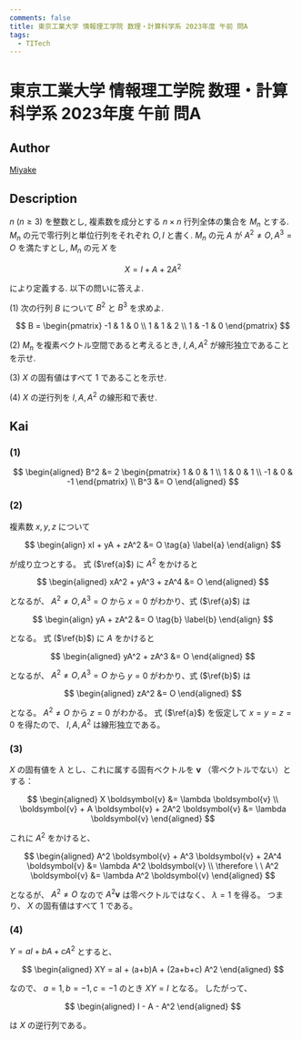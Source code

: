 ```yaml
---
comments: false
title: 東京工業大学 情報理工学院 数理・計算科学系 2023年度 午前 問A
tags:
  - TITech
---
```

# 東京工業大学 情報理工学院 数理・計算科学系 2023年度 午前 問A

## **Author**
[Miyake](https://miyake.github.io/exams/index.html)

## **Description**
$n \ (n \geq 3)$ を整数とし, 複素数を成分とする $n \times n$ 行列全体の集合を $M_n$ とする.
$M_n$ の元で零行列と単位行列をそれぞれ $O, I$ と書く. 
$M_n$ の元 $A$ が $A^2 \neq O, A^3 = O$ を満たすとし, $M_n$ の元 $X$ を

$$
X = I + A + 2A^2
$$

により定義する. 以下の問いに答えよ.

(1) 次の行列 $B$ について $B^2$ と $B^3$ を求めよ.

$$
B = \begin{pmatrix}
  -1 & 1 & 0 \\
  1 & 1 & 2 \\
  1 & -1 & 0
\end{pmatrix}
$$

(2) $M_n$ を複素ベクトル空間であると考えるとき, $I, A, A^2$ が線形独立であることを示せ.

(3) $X$ の固有値はすべて $1$ であることを示せ.

(4) $X$ の逆行列を $I, A, A^2$ の線形和で表せ.


## **Kai**
### (1)

$$
  \begin{aligned}
  B^2 &= 2 \begin{pmatrix} 1 & 0 & 1 \\ 1 & 0 & 1 \\ -1 & 0 & -1 \end{pmatrix}
  \\
  B^3 &= O
  \end{aligned}
$$

### (2)
複素数 $x,y,z$ について

$$
\begin{align}
xI + yA + zA^2 &= O
\tag{a} \label{a}
\end{align}
$$

が成り立つとする。
式 ($\ref{a}$) に $A^2$ をかけると

$$
\begin{aligned}
xA^2 + yA^3 + zA^4 &= O
\end{aligned}
$$

となるが、 $A^2 \ne O, A^3 = O$ から $x=0$ がわかり、式 ($\ref{a}$) は

$$
\begin{align}
yA + zA^2 &= O
\tag{b} \label{b}
\end{align}
$$

となる。
式 ($\ref{b}$) に $A$ をかけると

$$
\begin{aligned}
yA^2 + zA^3 &= O
\end{aligned}
$$

となるが、 $A^2 \ne O, A^3 = O$ から $y=0$ がわかり、式 ($\ref{b}$) は

$$
\begin{aligned}
zA^2 &= O
\end{aligned}
$$

となる。
$A^2 \ne O$ から $z=0$ がわかる。
式 ($\ref{a}$) を仮定して $x=y=z=0$ を得たので、 $I,A,A^2$ は線形独立である。

### (3)
$X$ の固有値を $\lambda$ とし、これに属する固有ベクトルを
$\boldsymbol{v}$ （零ベクトルでない）とする：

$$
\begin{aligned}
X \boldsymbol{v} &= \lambda \boldsymbol{v}
\\
\boldsymbol{v} + A \boldsymbol{v} + 2A^2 \boldsymbol{v}
&= \lambda \boldsymbol{v}
\end{aligned}
$$

これに $A^2$ をかけると、

$$
\begin{aligned}
A^2 \boldsymbol{v} + A^3 \boldsymbol{v} + 2A^4 \boldsymbol{v}
&= \lambda A^2 \boldsymbol{v}
\\
\therefore \ \ 
A^2 \boldsymbol{v} &= \lambda A^2 \boldsymbol{v}
\end{aligned}
$$

となるが、 $A^2 \ne O$ なので $A^2 \boldsymbol{v}$ は零ベクトルではなく、
$\lambda = 1$ を得る。
つまり、 $X$ の固有値はすべて $1$ である。

### (4)
$Y=aI+bA+cA^2$ とすると、

$$
\begin{aligned}
XY = aI + (a+b)A + (2a+b+c) A^2
\end{aligned}
$$

なので、 $a=1, b=-1, c=-1$ のとき $XY=I$ となる。
したがって、

$$
\begin{aligned}
I - A - A^2
\end{aligned}
$$

は $X$ の逆行列である。